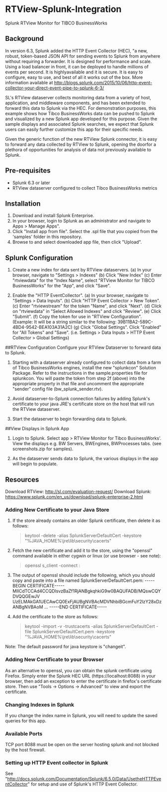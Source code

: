 # RTView-Splunk-Integration
Splunk RTView Monitor for TIBCO BusinessWorks

## Background
In version 6.3, Splunk added the HTTP Event Collector (HEC), "a new, robust, token-based JSON API for sending events to Splunk from 
anywhere without requiring a forwarder. It is designed for performance and scale. Using a load balancer in front, it can be
deployed to handle millions of events per second. It is highlyavailable and it is secure. It is easy to configure, easy to use,
and best of all it works out of the box. More information available at http://blogs.splunk.com/2015/10/06/http-event-collector-your-direct-event-pipe-to-splunk-6-3/

SL's RTView dataserver collects monitoring data from a variety of host, application, and middleware components, and has been extended
to forward this data to Splunk via the HEC. For demonstration purposes, this example shows how Tibco BusinessWorks data can be pushed to Splunk and visualized by a new Splunk app developed for this purpose. Given the sample displays and associated Splunk searches, we expect that Splunk users can easily further customize this app for their specific needs.

Given the generic function of the new RTView Splunk connector, it is easy to forward any data collected by RTView to Splunk, opening the doorfor a plethora of opportunities for analysis of data not previously available to Splunk.

## Pre-requisites
* Splunk 6.3 or later
* RTView dataserver configured to collect Tibco BusinessWorks metrics 

## Installation
1. Download and install Splunk Enterprise.  
2. In your browser, login to Splunk as an administrator and navigate to Apps > Manage Apps".
3. Click "Install app from file". Select the .spl file that you copied from the 'samples' folder in this repository.
4. Browse to and select downloaded app file, then click "Upload".

## Splunk Configuration
1. Create a new index for data sent by RTView dataservers.
(a) In your browser, navigate to "Settings > Indexes"
(b) Click "New Index"
(c) Enter "rtviewdata" for the "Index Name", select "RTView Monitor for TIBCO BusinessWorks" for the "App", and click "Save".

2. Enable the "HTTP EventCollector".
(a) In your browser, navigate to "Settings > Data Inputs".
(b) Click "HTTP Event Collector > New Token". 
(c) Enter "rtviewstream" for the token "Name", and click "Next".
(d) Click on "rtviewdata" in "Select Allowed Indexes" and click "Review".
(e) Click "Submit".
(f) Copy the token for use in "RTView Configuration". (Example: It will be a string similar to the following: 39B11BA2-589C-4BD4-9542-BEA103A31A2C)
(g) Click "Global Settings". Click "Enabled" for "All Tokens" and "Save". (i.e. Settings > Data Inputs > HTTP Event Collector > Global Settings)

##RTView Configuration
Configure your RTView Dataserver to forward data to Splunk.

1. Starting with a dataserver already configured to collect data from a farm of Tibco BusinessWorks engines, install the new "splunkcon" Solution Package. Refer to the instructions in the sample.properties file for splunkcon. You will paste the token from step 2f (above) into the appropriate property in that file and uncomment the appropriate "sender" config file (bw_splunk_sender.rtv).
  
2. Avoid dataserver-to-Splunk connection failures by adding Splunk's certificate to your java JRE's certificate store on the host that will run the RTView dataserver.
	   	   
3. Start the dataserver to begin forwarding data to Splunk.

##View Displays in Splunk App

1. Login to Splunk. Select app > RTView Monitor for Tibco BusinessWorks'. View the displays e.g. BW Servers, BWEngines, BWProcesses tabs. (see screenshots.zip for samples).

2. As the dataserver sends data to Splunk, the various displays in the app will begin to populate.

## Resources
Download RTView: http://sl.com/evaluation-request/
Download Splunk: https://www.splunk.com/en_us/download/splunk-enterprise-2.html

### Adding New Certificate to your Java Store
1. If the store already contains an older Splunk certificate, then 
delete it as follows:
	 > keytool -delete -alias SplunkServerDefaultCert -keystore "%JAVA_HOME%\jre\lib\security\cacerts"
	   
2. Fetch the new certificate and add it to the store, using the "openssl"
command available in either cygwin or linux (or use browser - see note):
	> openssl s_client -connect <server name or IP>:<port>
	   
3. The output of openssl should include the following, which you should
copy and paste into a file named SplunkServerDefaultCert.pem:
-----BEGIN CERTIFICATE-----
MIICdTCCAd4CCQDlsvzBaZf1RjANBgkqhkiG9w0BAQUFADB/MQswCQYDVQQGEwJV
UzELMAkGA1UECAwCQ0ExFjAUBgNVBAcMDVNhbiBGcmFuY2lzY28xDzANBgNVBAoM
...
-----END CERTIFICATE-----
	   
4. Add the certificate to the store as follows:
	> keytool -import -v -trustcacerts -alias SplunkServerDefaultCert -file SplunkServerDefaultCert.pem -keystore "%JAVA_HOME%\jre\lib\security\cacerts"
	   
Note: The default password for java keystore is "changeit".

### Adding New Certificate to your Browser
As an alternative to openssl, you can obtain the splunk certificate using Firefox. Simply enter the Splunk HEC URL (https://localhost:8088) in your browser, then add an exception to enter the certificate in firefox's certificate store. Then use "Tools -> Options -> Advanced" to view and export the certificate.

### Changing Indexes in Splunk
If you change the index name in Splunk, you will need to update the saved queries for this app.

### Available Ports
TCP port 8088 must be open on the server hosting splunk and not blocked by the host firewall.

### Setting up HTTP Event collector in Splunk
See "http://docs.splunk.com/Documentation/Splunk/6.5.0/Data/UsetheHTTPEventCollector"
for setup and use of Splunk's HTTP Event Collector. 
